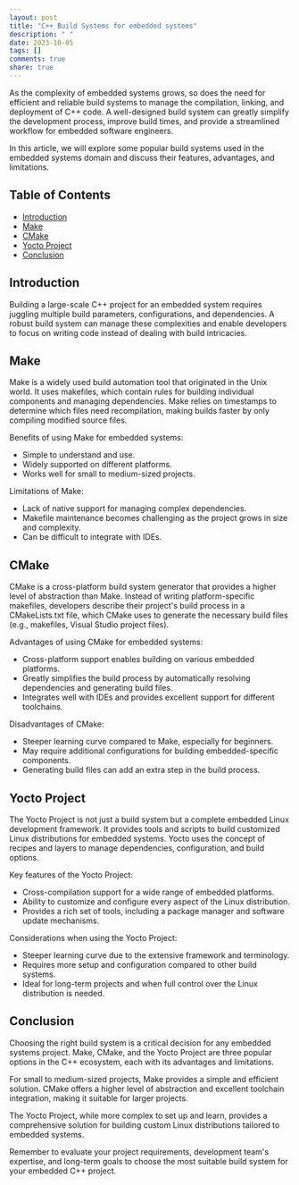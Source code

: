 ```yaml
---
layout: post
title: "C++ Build Systems for embedded systems"
description: " "
date: 2023-10-05
tags: []
comments: true
share: true
---
```


As the complexity of embedded systems grows, so does the need for efficient and reliable build systems to manage the compilation, linking, and deployment of C++ code. A well-designed build system can greatly simplify the development process, improve build times, and provide a streamlined workflow for embedded software engineers.

In this article, we will explore some popular build systems used in the embedded systems domain and discuss their features, advantages, and limitations.

## Table of Contents
- [Introduction](#introduction)
- [Make](#make)
- [CMake](#cmake)
- [Yocto Project](#yocto-project)
- [Conclusion](#conclusion)

## Introduction <a name="introduction"></a>

Building a large-scale C++ project for an embedded system requires juggling multiple build parameters, configurations, and dependencies. A robust build system can manage these complexities and enable developers to focus on writing code instead of dealing with build intricacies.

## Make <a name="make"></a>

Make is a widely used build automation tool that originated in the Unix world. It uses makefiles, which contain rules for building individual components and managing dependencies. Make relies on timestamps to determine which files need recompilation, making builds faster by only compiling modified source files.

Benefits of using Make for embedded systems:
- Simple to understand and use.
- Widely supported on different platforms.
- Works well for small to medium-sized projects.

Limitations of Make:
- Lack of native support for managing complex dependencies.
- Makefile maintenance becomes challenging as the project grows in size and complexity.
- Can be difficult to integrate with IDEs.

## CMake <a name="cmake"></a>

CMake is a cross-platform build system generator that provides a higher level of abstraction than Make. Instead of writing platform-specific makefiles, developers describe their project's build process in a CMakeLists.txt file, which CMake uses to generate the necessary build files (e.g., makefiles, Visual Studio project files).

Advantages of using CMake for embedded systems:
- Cross-platform support enables building on various embedded platforms.
- Greatly simplifies the build process by automatically resolving dependencies and generating build files.
- Integrates well with IDEs and provides excellent support for different toolchains.

Disadvantages of CMake:
- Steeper learning curve compared to Make, especially for beginners.
- May require additional configurations for building embedded-specific components.
- Generating build files can add an extra step in the build process.

## Yocto Project <a name="yocto-project"></a>

The Yocto Project is not just a build system but a complete embedded Linux development framework. It provides tools and scripts to build customized Linux distributions for embedded systems. Yocto uses the concept of recipes and layers to manage dependencies, configuration, and build options.

Key features of the Yocto Project:
- Cross-compilation support for a wide range of embedded platforms.
- Ability to customize and configure every aspect of the Linux distribution.
- Provides a rich set of tools, including a package manager and software update mechanisms.

Considerations when using the Yocto Project:
- Steeper learning curve due to the extensive framework and terminology.
- Requires more setup and configuration compared to other build systems.
- Ideal for long-term projects and when full control over the Linux distribution is needed.

## Conclusion <a name="conclusion"></a>

Choosing the right build system is a critical decision for any embedded systems project. Make, CMake, and the Yocto Project are three popular options in the C++ ecosystem, each with its advantages and limitations.

For small to medium-sized projects, Make provides a simple and efficient solution. CMake offers a higher level of abstraction and excellent toolchain integration, making it suitable for larger projects.

The Yocto Project, while more complex to set up and learn, provides a comprehensive solution for building custom Linux distributions tailored to embedded systems.

Remember to evaluate your project requirements, development team's expertise, and long-term goals to choose the most suitable build system for your embedded C++ project.